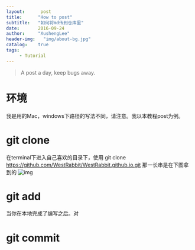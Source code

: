 ```yaml
---
layout:      post
title:      "How to post"
subtitle:   "如何将md传到仓库里"
date:       2016-09-24
author:     "XushengLee"
header-img:   "img/about-bg.jpg"
catalog:    true
tags:
     - Tutorial
---
```


> A post a day, keep bugs away.

# 环境

我是用的Mac，windows下路径的写法不同，请注意。我以本教程post为例。

# git clone

在terminal下进入自己喜欢的目录下，使用
	git clone https://github.com/WestRabbit/WestRabbit.github.io.git
那一长串是在下图拿到的
![img](git-clone.png)

# git add

当你在本地完成了编写之后。对

# git commit
